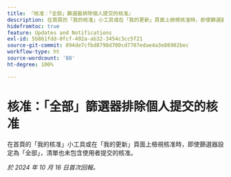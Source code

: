 ```yaml
---
title: 『核准：「全部」篩選器排除個人提交的核准』
description: 在首頁的「我的核准」小工具或在「我的更新」頁面上檢視核准時，即使篩選器設定為「全部」，清單也未包含使用者提交的核准。
hidefromtoc: true
feature: Updates and Notifications
exl-id: 5b861fdd-0fcf-492a-ab32-3454c3cc5f21
source-git-commit: 894de7cfbd8798d700cd7707edae4a3e86902bec
workflow-type: ht
source-wordcount: '88'
ht-degree: 100%

---
```


# 核准：「全部」篩選器排除個人提交的核准

<!--
>>[!NOTE]
>
>This issue was fixed on June 20, 2024.
-->

在首頁的「我的核准」小工具或在「我的更新」頁面上檢視核准時，即使篩選器設定為「全部」，清單也未包含使用者提交的核准。

_於 2024 年 10 月 16 日首次回報。_
